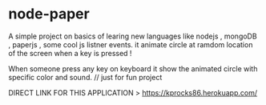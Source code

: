 # node-paper
A simple project on basics of learing new languages like nodejs , mongoDB , paperjs , some cool js listner events.
it animate circle at ramdom location of the screen when a key is pressed !

When someone press any key on keyboard it show the animated circle with specific color and sound.
// just for fun project

DIRECT LINK FOR THIS APPLICATION > https://kprocks86.herokuapp.com/